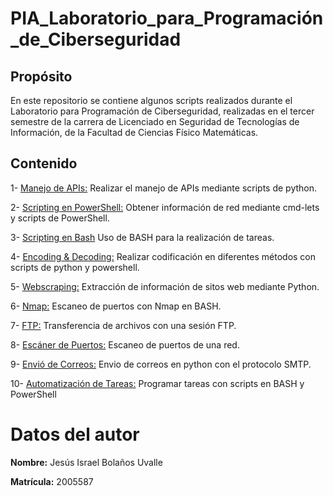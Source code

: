 # PIA_Laboratorio_para_Programación_de_Ciberseguridad
## Propósito
En este repositorio se contiene algunos scripts realizados durante el Laboratorio para Programación de Ciberseguridad, realizadas en el tercer semestre de la carrera de Licenciado en Seguridad de Tecnologías de Información, de la Facultad de Ciencias Físico Matemáticas.

## Contenido
1- [Manejo de APIs:](https://github.com/BsIsraU08/PIA-Laboratorio-de-Programacion-para-Ciberseguridad/tree/main/Manejo%20de%20Apis) Realizar el manejo de APIs mediante scripts de python.

2- [Scripting en PowerShell:](https://github.com/BsIsraU08/PIA-Laboratorio-de-Programacion-para-Ciberseguridad/tree/main/Scripting%20en%20Powershell) Obtener información de red mediante cmd-lets y scripts de PowerShell.

3- [Scripting en Bash](https://github.com/BsIsraU08/PIA-Laboratorio-de-Programacion-para-Ciberseguridad/tree/main/Scripting%20en%20Bash) Uso de BASH para la realización de tareas.

4- [Encoding & Decoding:](https://github.com/BsIsraU08/PIA-Laboratorio-de-Programacion-para-Ciberseguridad/tree/main/Encoding%20%26%20Decoding) Realizar codificación en diferentes métodos con scripts de python y powershell. 

5- [Webscraping:](https://github.com/BsIsraU08/PIA-Laboratorio-de-Programacion-para-Ciberseguridad/tree/main/Webscraping) Extracción de información de sitos web mediante Python. 

6- [Nmap:](https://github.com/BsIsraU08/PIA-Laboratorio-de-Programacion-para-Ciberseguridad/tree/main/Nmap) Escaneo de puertos con Nmap en BASH. 

7- [FTP:](https://github.com/BsIsraU08/PIA-Laboratorio-de-Programacion-para-Ciberseguridad/tree/main/FTP) Transferencia de archivos con una sesión FTP.

8- [Escáner de Puertos:](https://github.com/BsIsraU08/PIA-Laboratorio-de-Programacion-para-Ciberseguridad/tree/main/Esc%C3%A1ner%20de%20Puertos) Escaneo de puertos de una red. 

9- [Envió de Correos:](https://github.com/BsIsraU08/PIA-Laboratorio-de-Programacion-para-Ciberseguridad/tree/main/Envi%C3%B3%20de%20Correos) Envio de correos en python con el protocolo SMTP.

10- [Automatización de Tareas:](https://github.com/BsIsraU08/PIA-Laboratorio-de-Programacion-para-Ciberseguridad/tree/main/Automatizaci%C3%B3n%20de%20Tareas) Programar tareas con scripts en BASH y PowerShell

# Datos del autor
**Nombre:** Jesús Israel Bolaños Uvalle

**Matrícula:** 2005587 
